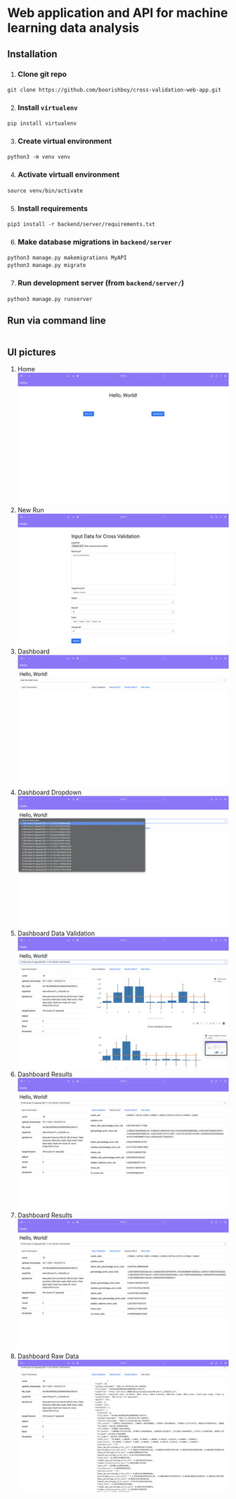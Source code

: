 # Web application and API for machine learning data analysis
## Installation
1. ### Clone git repo
```git clone https://github.com/boorishboy/cross-validation-web-app.git```

2. ### Install ```virtualenv```
```pip install virtualenv```

3. ### Create virtual environment
```python3 -m venv venv```

4. ### Activate virtuall environment
```source venv/bin/activate```

5. ### Install requirements
```pip3 install -r backend/server/requirements.txt```

6. ### Make database migrations in ```backend/server```
```python3 manage.py makemigrations MyAPI```  
```python3 manage.py migrate```

7. ### Run development server (from ```backend/server/```)
```python3 manage.py runserver```

## Run via command line
```curl -F "inputFile=@/Users/boorish/Desktop/data-HW-and-TL.csv" -F "paramList=Executed insns (no MULS), MULS insns, Taken branches, RAM data reads, RAM writes, Flash data reads, Flash insn reads, BL insns, PUSH/POP PC/LR" -F 'targetColumn=HW Cycles (IT adjusted)' -F "round=5" -F "threshold=5" localhost:8000/api/input/
```

## UI pictures
1. Home ![home](https://github.com/boorishboy/cross-validation-web-app/blob/main/pics/home.png)
2. New Run ![new-run](https://github.com/boorishboy/cross-validation-web-app/blob/main/pics/new%20run%20input.png)
3. Dashboard ![dashboard](https://github.com/boorishboy/cross-validation-web-app/blob/main/pics/dashboard%20initial.png)
4. Dashboard Dropdown ![dashboard-dropdown](https://github.com/boorishboy/cross-validation-web-app/blob/main/pics/dashboard%20dropdown.png)
5. Dashboard Data Validation ![dashboard-data-val](https://github.com/boorishboy/cross-validation-web-app/blob/main/pics/dashboard%20data%20validation.png)
6. Dashboard Results ![dashboard-results-1](https://github.com/boorishboy/cross-validation-web-app/blob/main/pics/dashboard%20results%201.png)
7. Dashboard Results ![dashboard-results-2](https://github.com/boorishboy/cross-validation-web-app/blob/main/pics/dashboard%20results%202.png)
8. Dashboard Raw Data ![dashboard-results-2](https://github.com/boorishboy/cross-validation-web-app/blob/main/pics/dashboard%20raw%20data.png)
